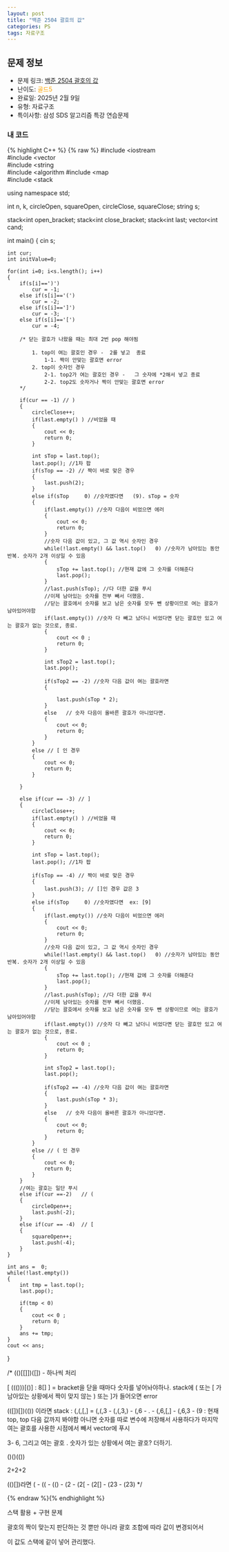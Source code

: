 ```yaml
---
layout: post
title: "백준 2504 괄호의 값"
categories: PS
tags: 자료구조
---
```


## 문제 정보
- 문제 링크: [백준 2504 괄호의 값](https://www.acmicpc.net/problem/2504)
- 난이도: <span style="color:#FFA500">골드5</span>
- 완료일: 2025년 2월 9일
- 유형: 자료구조
- 특이사항: 삼성 SDS 알고리즘 특강 연습문제

### 내 코드

{% highlight C++ %} {% raw %}
#include <iostream	
#include <vector	
#include <string	
#include <algorithm	
#include <map	
#include <stack	

using namespace std;

int n, k, circleOpen, squareOpen, circleClose, squareClose;
string s;

stack<int	 open_bracket;
stack<int	 close_bracket;
stack<int	 last;
vector<int	 cand;

int main()
{
	cin 		 s;

	int cur;
	int initValue=0;

	for(int i=0; i<s.length(); i++)
	{
		if(s[i]==')')
			cur = -1;
		else if(s[i]=='(')
			cur = -2;
		else if(s[i]==']')
			cur = -3;
		else if(s[i]=='[')
			cur = -4;

		/* 닫는 괄호가 나왔을 때는 최대 2번 pop 해야됨

			1. top이 여는 괄호인 경우 -	 2를 넣고  종료
				1-1. 짝이 안맞는 괄호면 error	
			2. top이 숫자인 경우 
				2-1. top2가 여는 괄호인 경우 -	 그 숫자에 *2해서 넣고 종료
				2-2. top2도 숫자거나 짝이 안맞는 괄호면 error
		*/

		if(cur == -1) // )
		{
			circleClose++;
			if(last.empty() ) //비었을 때
			{
				cout << 0;
				return 0;
			}

			int sTop = last.top();
			last.pop(); //1차 팝
			if(sTop == -2) // 짝이 바로 맞은 경우
			{
				last.push(2);
			}
			else if(sTop 	 0) //숫자였다면   (9). sTop = 숫자
			{
				if(last.empty()) //숫자 다음이 비었으면 에러
				{
					cout << 0;
					return 0;
				}
				//숫자 다음 값이 있고, 그 값 역시 숫자인 경우
				while(!last.empty() && last.top()	0) //숫자가 남아있는 동안 반복. 숫자가 2개 이상일 수 있음
				{
					sTop += last.top(); //현재 값에 그 숫자를 더해준다
					last.pop();
				}
				//last.push(sTop); //다 더한 값을 푸시
				//이제 남아있는 숫자를 전부 빼서 더했음.
				//닫는 괄호에서 숫자를 보고 남은 숫자를 모두 뺀 상황이므로 여는 괄호가 남아있어야함 
				if(last.empty()) //숫자 다 빼고 났더니 비었다면 닫는 괄호만 있고 여는 괄호가 없는 것으로, 종료.
				{
					cout << 0 ;
					return 0;
				}

				int sTop2 = last.top();
				last.pop();

				if(sTop2 == -2) //숫자 다음 값이 여는 괄호라면
				{
					
					last.push(sTop * 2);
				}
				else   // 숫자 다음이 올바른 괄호가 아니었다면. 
				{
					cout << 0;
					return 0;
				}
			}
			else // [ 인 경우
			{
				cout << 0;
				return 0;
			}

		}

		else if(cur == -3) // ]
		{
			circleClose++;
			if(last.empty() ) //비었을 때
			{
				cout << 0;
				return 0;
			}

			int sTop = last.top();
			last.pop(); //1차 팝

			if(sTop == -4) // 짝이 바로 맞은 경우
			{
				last.push(3); // []인 경우 값은 3
			}
			else if(sTop 	 0) //숫자였다면  ex: [9]
			{
				if(last.empty()) //숫자 다음이 비었으면 에러
				{
					cout << 0;
					return 0;
				}
				//숫자 다음 값이 있고, 그 값 역시 숫자인 경우
				while(!last.empty() && last.top()	0) //숫자가 남아있는 동안 반복. 숫자가 2개 이상일 수 있음
				{
					sTop += last.top(); //현재 값에 그 숫자를 더해준다
					last.pop();
				}
				//last.push(sTop); //다 더한 값을 푸시
				//이제 남아있는 숫자를 전부 빼서 더했음.
				//닫는 괄호에서 숫자를 보고 남은 숫자를 모두 뺀 상황이므로 여는 괄호가 남아있어야함 
				if(last.empty()) //숫자 다 빼고 났더니 비었다면 닫는 괄호만 있고 여는 괄호가 없는 것으로, 종료.
				{
					cout << 0 ;
					return 0;
				}

				int sTop2 = last.top();
				last.pop();

				if(sTop2 == -4) //숫자 다음 값이 여는 괄호라면
				{
					last.push(sTop * 3);
				}
				else   // 숫자 다음이 올바른 괄호가 아니었다면. 
				{
					cout << 0;
					return 0;
				}
			}
			else // ( 인 경우
			{
				cout << 0;
				return 0;
			}
		}
		//여는 괄호는 일단 푸시
		else if(cur ==-2)   // (
		{
			circleOpen++;
			last.push(-2);
		}
		else if(cur == -4)  // [
		{
			squareOpen++;
			last.push(-4);
		}
	}

	int ans =  0;
	while(!last.empty())
	{
		int tmp = last.top();
		last.pop();

		if(tmp < 0)
		{
			cout << 0 ; 
			return 0;
		}
		ans += tmp;
	}
	cout << ans;
}

/* (()[[]])([]) -	 하나씩 처리

[
	((()))[()] : 8[]
]
=	 bracket을 닫을 때마다 숫자를 넣어놔야하나.
stack에 ( 또는 [ 가 남아있는 상황에서
짝이 맞지 않는 ) 또는 ]가 들어오면 error

(([])[])(())
이라면
stack : (,(,[,] =	 (,(,3 -	 (,(,3,) -	 (,6 -	 . -	 (,6,[,] -	 (,6,3 -	 (9  : 현재 top, top 다음 값까지 봐야함
아니면 숫자를 따로 변수에 저장해서 사용하다가 마지막 여는 괄호를 사용한 시점에서 빼서 vector에 푸시

3-	6, 그리고 여는 괄호 . 숫자가 있는 상황에서 여는 괄호? 더하기.

()()(())

2+2+2 

(()[])라면
( -	 (( -	 (() -	 (2 -	 (2[ -	 (2[] -	 (23 -	 (23)
*/

{% endraw %}{% endhighlight %}

스택 활용 + 구현 문제

괄호의 짝이 맞는지 판단하는 것 뿐만 아니라 괄호 조합에 따라 값이 변경되어서 

이 값도 스택에 같이 넣어 관리했다.

